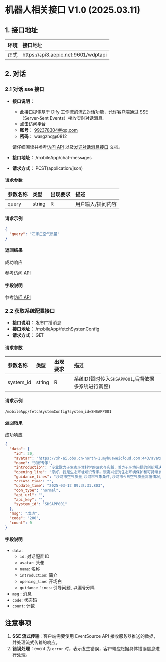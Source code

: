 # 机器人相关接口 V1.0 (2025.03.11)

## 1. 接口地址

| 环境 | 接口地址                                |
|:---|:------------------------------------|
| 正式 | https://api3.aepic.net:9601/wdptapi |

## 2. 对话

### 2.1 对话 sse 接口

- **接口说明：**

    - 此接口提供基于 Dify 工作流的流式对话功能，允许客户端通过 SSE（Server-Sent
      Events）接收实时对话消息。
    - [点击访问平台](http://36.134.82.195:8090/app/ee05c4c7-0332-403b-8913-2d6ca578b98e/develop)
    - **账号：** 992378304@qq.com
    - **密码：** wangzhq@0812

  请仔细阅读并参考[访问 API](http://36.134.82.195:8090/app/ee05c4c7-0332-403b-8913-2d6ca578b98e/develop)
  以及[发送对话消息接口](http://36.134.82.195:8090/app/ee05c4c7-0332-403b-8913-2d6ca578b98e/develop)
  文档。

- **接口地址：** /mobileApp/chat-messages
- **请求方式：** POST(application/json)

#### 请求参数

| 参数名称  | 类型     | 出现要求 | 描述        |
|:------|:-------|:-----|:----------|
| query | string | R    | 用户输入/提问内容 |

#### 请求示例

```json
{
  "query": "石家庄空气质量"
}
```

#### 返回结果

成功响应

参考[访问 API](http://36.134.82.195:8090/app)

#### 字段说明

参考[访问 API](http://36.134.82.195:8090/app)

### 2.2 获取系统配置接口

- **接口说明：** 发布广播消息
- **接口地址：** /mobileApp/fetchSystemConfig
- **请求方式：** GET

#### 请求参数

| 参数名称      | 类型     | 出现要求 | 描述                                |
|:----------|:-------|:-----|:----------------------------------|
| system_id | string | R    | 系统ID(暂时传入`SHSAPP001`,后期依据多系统进行调整) |

#### 请求示例

`/mobileApp/fetchSystemConfig?system_id=SHSAPP001`

#### 返回结果

成功响应

```json
{
  "data": {
    "id": 20,
    "avatar": "https://xh-ai.obs.cn-north-1.myhuaweicloud.com:443/avatar/2024/09/15/png/53592382965716751451579409.png",
    "name": "知识专家",
    "introduction": "专业致力于生态环境科学的研究与实践，着力于环境问题的创新解决，旨在为环保管理提供精准的决策依据",
    "opening_line": "您好，我是生态环境知识专家。很高兴您对生态环境保护和可持续发展感兴趣。请问您有什么具体问题或者需要了解哪方面的知识？",
    "guidance_lines": "沙河市空气质量,沙河市气象条件,沙河市今日空气质量高值情况,沙河市空气质量排名情况",
    "create_time": "",
    "update_time": "2025-03-12 09:32:31.803",
    "con_type": "normal",
    "api_url": "",
    "api_key": "",
    "system_id": "SHSAPP001"
  },
  "msg": "成功",
  "code": "200",
  "count": 0
}
```

#### 字段说明

- `data`:
    - `id`: 对话配置 ID
    - `avatar`: 头像
    - `name`: 名称
    - `introduction`: 简介
    - `opening_line`: 开场白
    - `guidance_lines`: 引导问题, 以逗号分隔
- `msg` : 消息
- `code`: 状态码
- `count`: 计数

## 注意事项

1. **SSE 流式传输**：客户端需要使用 EventSource API 接收服务器推送的数据，并处理流式传输的响应。
2. **错误处理**：event 为 `error` 时，表示发生错误，客户端应根据具体错误信息进行处理。
